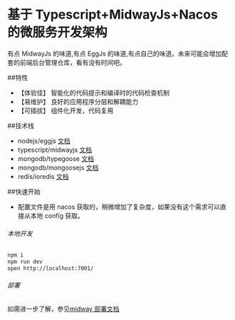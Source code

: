 # 基于 Typescript+MidwayJs+Nacos 的微服务开发架构

有点 MidwayJs 的味道,有点 EggJs 的味道,有点自己的味道。未来可能会增加配套的前端后台管理仓库，看有没有时间吧。

##特性

- 【体验佳】 智能化的代码提示和编译时的代码检查机制
- 【易维护】 良好的应用程序分层和解耦能力
- 【可插拔】 组件化开发，代码复用

##技术栈

- nodejs/eggjs [文档](https://eggjs.org/zh-cn/intro/index.html 'eggjs')
- typescript/midwayjs [文档](https://www.yuque.com/midwayjs/midway_v2 'midwayjs')
- mongodb/typegoose [文档](https://typegoose.github.io/typegoose/ 'typegoose')
- mongodb/mongoosejs [文档](https://mongoosejs.com/docs/guide.html 'mongoosejs')
- redis/ioredis [文档](https://github.com/luin/ioredis 'ioredis')

##快速开始

- 配置文件是用 nacos 获取的，稍微增加了复杂度，如果没有这个需求可以直接从本地 config 获取。

###### 本地开发

```bash
npm i
npm run dev
open http://localhost:7001/
```

###### 部署

如需进一步了解，参见[midway 部署文档](https://www.yuque.com/midwayjs/midway_v2/deployment 'midway部署文档')
